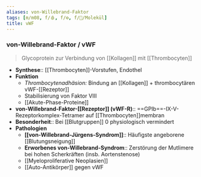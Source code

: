 ```yaml
---
aliases: von-Willebrand-Faktor
tags: [m/m08, f/🩸, f/⚙️, f/🧪/Molekül]
title: vWF
---
```


### von-Willebrand-Faktor / vWF 
> Glycoprotein zur Verbindung von [[Kollagen]] mit [[Thrombocyten]]
- **Synthese**:: [[Thrombocyten]]-Vorstufen, Endothel
- **Funktion**
	- *Thrombocytenadhäsion:* Bindung an [[Kollagen]] + thrombocytären vWF-[[Rezeptor]]
	- Stabilisierung von Faktor VIII
	- [[Akute-Phase-Proteine]]
- **von-Willebrand-Faktor-[[Rezeptor]] (vWF-R)**:: ==GPIb==-IX-V-Rezeptorkomplex-Tetramer auf [[Thrombocyten]]membran
- **Besonderheit**:: Bei [[Blutgruppen]] 0 physiologisch vermindert
- **Pathologien**
	- **[[von-Willebrand-Jürgens-Syndrom]]**:: Häufigste angeborene [[Blutungsneigung]]
	- **Erworbenes von-Willebrand-Syndrom**:: Zerstörung der Mutlimere bei hohen Scherkräften (insb. Aortenstenose)
	- [[Myeloproliferative Neoplasien]]
	- [[Auto-Antikörper]] gegen vWF